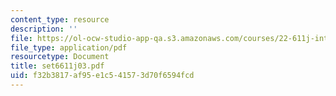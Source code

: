 ```yaml
---
content_type: resource
description: ''
file: https://ol-ocw-studio-app-qa.s3.amazonaws.com/courses/22-611j-introduction-to-plasma-physics-i-fall-2003/f32b3817af95e1c541573d70f6594fcd_set6611j03.pdf
file_type: application/pdf
resourcetype: Document
title: set6611j03.pdf
uid: f32b3817-af95-e1c5-4157-3d70f6594fcd
---
```


